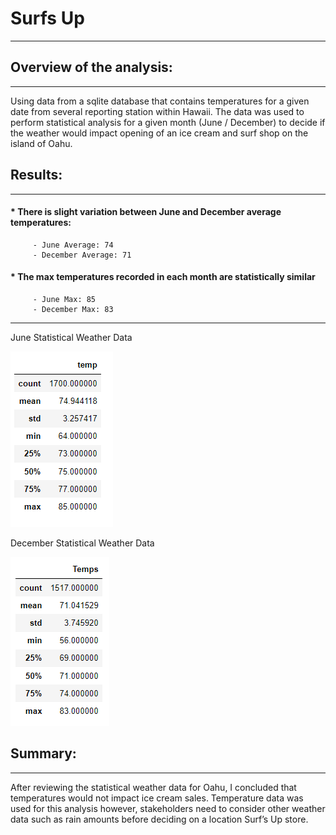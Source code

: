 # Surfs Up
--- 

## Overview of the analysis: 
---
Using data from a sqlite database that contains temperatures for a given date from several reporting 
station within Hawaii.  The data was used to perform statistical analysis for a given month 
(June / December) to decide if the weather would impact opening of an ice cream and surf shop on the 
island of Oahu. 

## Results: 
---
#### * There is slight variation between June and December average temperatures:
		 - June Average: 74
		 - December Average: 71

#### * The max temperatures recorded in each month are statistically similar
		 - June Max: 85
		 - December Max: 83
---
June Statistical Weather Data

![June Statistical Weather Data](june_stats.png)

December Statistical Weather Data

![December Statistical Weather Data](dec_stats.png)

## Summary: 
---
After reviewing the statistical weather data for Oahu, I concluded that temperatures would not impact 
ice cream sales.  Temperature data was used for this analysis however, stakeholders need to consider 
other weather data such as rain amounts before deciding on a location Surf’s Up store.
